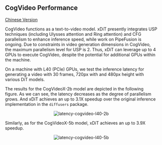 ## CogVideo Performance
[Chinese Version](./cogvideo_zh.md)

CogVideo functions as a text-to-video model. xDiT presently integrates USP techniques (including Ulysses attention and Ring attention) and CFG parallelism to enhance inference speed, while work on PipeFusion is ongoing. Due to constraints in video generation dimensions in CogVideo, the maximum parallelism level for USP is 2. Thus, xDiT can leverage up to 4 GPUs to execute CogVideo, despite the potential for additional GPUs within the machine.

On a machine with L40 (PCIe) GPUs, we test the inference latency for generating a video with 30 frames, 720px with and 480px height with various DiT models.

The results for the CogVideoX-2b model are depicted in the following figure. As we can see, the latency decreases as the degree of parallelism grows. And xDiT achieves an up to 3.1X speedup over the original inference implementation in the `diffusers` package.

<div align="center">
    <img src="https://raw.githubusercontent.com/xdit-project/xdit_assets/main/performance/cogvideo/cogvideo-l40-2b.png" 
    alt="latency-cogvideo-l40-2b">
</div>

Similarly, as for the CogVideoX-5b model, xDiT achieves an up to 3.9X speedup.

<div align="center">
    <img src="https://raw.githubusercontent.com/xdit-project/xdit_assets/main/performance/cogvideo/cogvideo-l40-5b.png" 
    alt="latency-cogvideo-l40-5b">
</div>